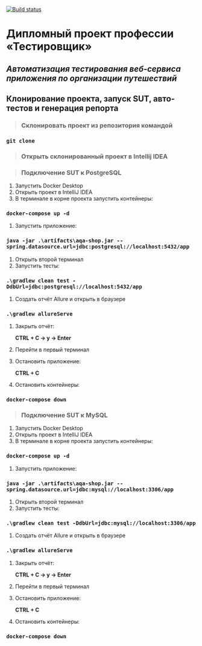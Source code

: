 [![Build status](https://ci.appveyor.com/api/projects/status/1apkspc2sa4rnknl?svg=true)](https://ci.appveyor.com/project/FirstBlackList/diplom)
# __Дипломный проект профессии «Тестировщик»__
## *__Автоматизация тестирования веб-сервиса приложения по организации путешествий__*

## Клонирование проекта, запуск SUT, авто-тестов и генерация репорта

>### Склонировать проект из репозитория командой 

### `git clone`

>### Открыть склонированный проект в Intellij IDEA

>### Подключение SUT к PostgreSQL

1. Запустить Docker Desktop 
1. Открыть проект в IntelliJ IDEA
1. В терминале в корне проекта запустить контейнеры:

### __`docker-compose up -d`__
1. Запустить приложение:

### __`java -jar .\artifacts\aqa-shop.jar --spring.datasource.url=jdbc:postgresql://localhost:5432/app`__
1. Открыть второй терминал
1. Запустить тесты:

### __`.\gradlew clean test -DdbUrl=jdbc:postgresql://localhost:5432/app`__
1. Создать отчёт Allure и открыть в браузере

### __`.\gradlew allureServe`__
1. Закрыть отчёт:

   **CTRL + C -> y -> Enter**
1. Перейти в первый терминал
1. Остановить приложение:

   **CTRL + C**
1. Остановить контейнеры:

### __`docker-compose down`__
   </a>

>### Подключение SUT к MySQL

1. Запустить Docker Desktop
1. Открыть проект в IntelliJ IDEA
1. В терминале в корне проекта запустить контейнеры:

### __`docker-compose up -d`__
1. Запустить приложение:

### __`java -jar .\artifacts\aqa-shop.jar --spring.datasource.url=jdbc:mysql://localhost:3306/app`__
1. Открыть второй терминал
1. Запустить тесты:

### __`.\gradlew clean test -DdbUrl=jdbc:mysql://localhost:3306/app`__
1. Создать отчёт Allure и открыть в браузере

### __`.\gradlew allureServe`__
1. Закрыть отчёт:

   **CTRL + C -> y -> Enter**
1. Перейти в первый терминал
1. Остановить приложение:

   **CTRL + C**
1. Остановить контейнеры:

### __`docker-compose down`__
   </a>
